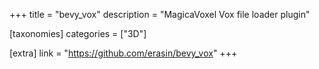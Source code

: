 +++
title = "bevy_vox"
description = "MagicaVoxel Vox file loader plugin"

[taxonomies]
categories = ["3D"]

[extra]
link = "https://github.com/erasin/bevy_vox"
+++
